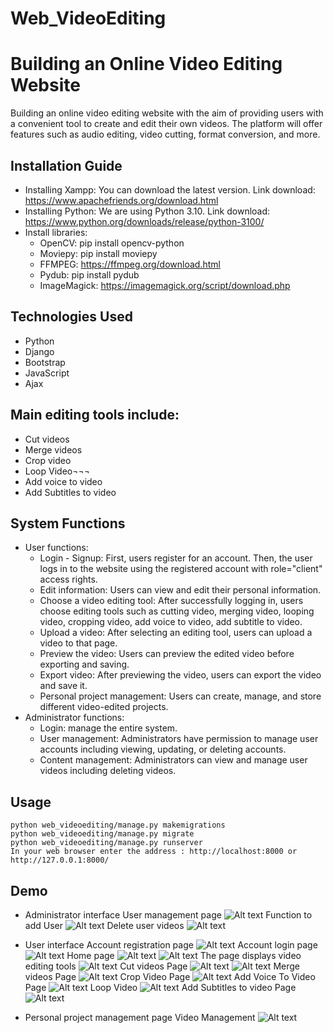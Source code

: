 
# Web_VideoEditing
# Building an Online Video Editing Website
Building an online video editing website with the aim of providing users with a convenient tool to create and edit their own videos. The platform will offer features such as audio editing, video cutting, format conversion, and more.

## Installation Guide
- Installing Xampp: You can download the latest version. Link download: https://www.apachefriends.org/download.html
- Installing Python: We are using Python 3.10. Link download: https://www.python.org/downloads/release/python-3100/
- Install libraries:
  + OpenCV: pip install opencv-python
  + Moviepy: pip install moviepy
  + FFMPEG: https://ffmpeg.org/download.html
  + Pydub: pip install pydub
  + ImageMagick: https://imagemagick.org/script/download.php

## Technologies Used
- Python
- Django
- Bootstrap
- JavaScript
- Ajax

## Main editing tools include:
- Cut videos
- Merge videos
- Crop video
- Loop Video¬¬¬
- Add voice to video
- Add Subtitles to video

## System Functions
- User functions:
    + Login - Signup: First, users register for an account. Then, the user logs in to the website using the registered account with role="client" access rights.
    + Edit information: Users can view and edit their personal information.
    + Choose a video editing tool: After successfully logging in, users choose editing tools such as cutting video, merging video, looping video, cropping video, add voice to video, add subtitle to video.
    + Upload a video: After selecting an editing tool, users can upload a video to that page.
    + Preview the video: Users can preview the edited video before exporting and saving.
    + Export video: After previewing the video, users can export the video and save it.
    + Personal project management: Users can create, manage, and store different video-edited projects.
- Administrator functions:
    + Login: manage the entire system.
    + User management: Administrators have permission to manage user accounts including viewing, updating, or deleting accounts.
    + Content management: Administrators can view and manage user videos including deleting videos.

## Usage
    python web_videoediting/manage.py makemigrations
    python web_videoediting/manage.py migrate
    python web_videoediting/manage.py runserver
    In your web browser enter the address : http://localhost:8000 or http://127.0.0.1:8000/

## Demo
* Administrator interface
User management page
![Alt text](./Screenshots/Screenshots_1.png)
Function to add User
![Alt text](./Screenshots/Screenshots_2.png)
Delete user videos
![Alt text](./Screenshots/Screenshots_3.png)

* User interface
Account registration page
![Alt text](./Screenshots/Screenshots_4.png)
Account login page
![Alt text](./Screenshots/Screenshots_5.png)
Home page
![Alt text](./Screenshots/Screenshots_6.png)
![Alt text](./Screenshots/Screenshots_7.png)
The page displays video editing tools
![Alt text](./Screenshots/Screenshots_8.png)
Cut videos Page
![Alt text](./Screenshots/Screenshots_9.png)
![Alt text](./Screenshots/Screenshots_10.png)
Merge videos Page
![Alt text](./Screenshots/Screenshots_12.png)
Crop Video Page
![Alt text](./Screenshots/Screenshots_14.png)
Add Voice To Video Page
![Alt text](./Screenshots/Screenshots_17.png)
Loop Video
![Alt text](./Screenshots/Screenshots_20.png)
Add Subtitles to video Page
![Alt text](./Screenshots/Screenshots_23.png)

* Personal project management page
Video Management
![Alt text](./Screenshots/Screenshots_24.png)


